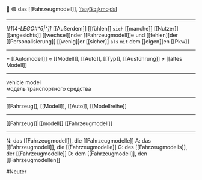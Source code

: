 🚗 🟢 das [[Fahrzeugmodell]], [ˈfaːɐ̯t͡sɔɪ̯kmoˌdɛl](https://youglish.com/pronounce/Fahrzeugmodell/german)

---

*[[114-LEGO#^6|^]]* [[Außerdem]] [[fühlen]] `sich` [[manche]] [[Nutzer]] [[angesichts]] [[wechsel]]nder [[Fahrzeugmodell]]e und [[fehlen]]der [[Personalisierung]] [[wenig]]er [[sicher]] `als` `mit` dem [[eigen]]en [[Pkw]]




---
= [[Automodell]]
≈ [[Modell]], [[Auto]], [[Typ]], [[Ausführung]]
≠ [[altes Modell]]

---
vehicle model  
модель транспортного средства

---
[[Fahrzeug]], [[Modell]], [[Auto]], [[Modellreihe]]

---
[[Fahrzeug]]|[[modell]]
[[Fahrzeugmodell]]


---
N: das [[Fahrzeugmodell]], die [[Fahrzeugmodelle]]
A: das [[Fahrzeugmodell]], die [[Fahrzeugmodelle]]
G: des [[Fahrzeugmodells]], der [[Fahrzeugmodelle]]
D: dem [[Fahrzeugmodell]], den [[Fahrzeugmodellen]]


#Neuter 